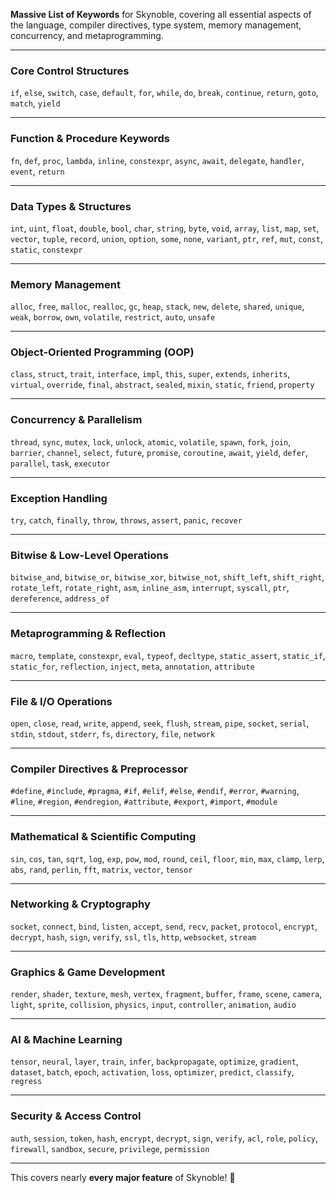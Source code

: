 **Massive List of Keywords** for Skynoble, covering all essential aspects of the language, compiler directives, type system, memory management, concurrency, and metaprogramming.  

---

### **Core Control Structures**  
`if`, `else`, `switch`, `case`, `default`, `for`, `while`, `do`, `break`, `continue`, `return`, `goto`, `match`, `yield`

---

### **Function & Procedure Keywords**  
`fn`, `def`, `proc`, `lambda`, `inline`, `constexpr`, `async`, `await`, `delegate`, `handler`, `event`, `return`

---

### **Data Types & Structures**  
`int`, `uint`, `float`, `double`, `bool`, `char`, `string`, `byte`, `void`, `array`, `list`, `map`, `set`, `vector`, `tuple`, `record`, `union`, `option`, `some`, `none`, `variant`, `ptr`, `ref`, `mut`, `const`, `static`, `constexpr`

---

### **Memory Management**  
`alloc`, `free`, `malloc`, `realloc`, `gc`, `heap`, `stack`, `new`, `delete`, `shared`, `unique`, `weak`, `borrow`, `own`, `volatile`, `restrict`, `auto`, `unsafe`

---

### **Object-Oriented Programming (OOP)**  
`class`, `struct`, `trait`, `interface`, `impl`, `this`, `super`, `extends`, `inherits`, `virtual`, `override`, `final`, `abstract`, `sealed`, `mixin`, `static`, `friend`, `property`

---

### **Concurrency & Parallelism**  
`thread`, `sync`, `mutex`, `lock`, `unlock`, `atomic`, `volatile`, `spawn`, `fork`, `join`, `barrier`, `channel`, `select`, `future`, `promise`, `coroutine`, `await`, `yield`, `defer`, `parallel`, `task`, `executor`

---

### **Exception Handling**  
`try`, `catch`, `finally`, `throw`, `throws`, `assert`, `panic`, `recover`

---

### **Bitwise & Low-Level Operations**  
`bitwise_and`, `bitwise_or`, `bitwise_xor`, `bitwise_not`, `shift_left`, `shift_right`, `rotate_left`, `rotate_right`, `asm`, `inline_asm`, `interrupt`, `syscall`, `ptr`, `dereference`, `address_of`

---

### **Metaprogramming & Reflection**  
`macro`, `template`, `constexpr`, `eval`, `typeof`, `decltype`, `static_assert`, `static_if`, `static_for`, `reflection`, `inject`, `meta`, `annotation`, `attribute`

---

### **File & I/O Operations**  
`open`, `close`, `read`, `write`, `append`, `seek`, `flush`, `stream`, `pipe`, `socket`, `serial`, `stdin`, `stdout`, `stderr`, `fs`, `directory`, `file`, `network`

---

### **Compiler Directives & Preprocessor**  
`#define`, `#include`, `#pragma`, `#if`, `#elif`, `#else`, `#endif`, `#error`, `#warning`, `#line`, `#region`, `#endregion`, `#attribute`, `#export`, `#import`, `#module`

---

### **Mathematical & Scientific Computing**  
`sin`, `cos`, `tan`, `sqrt`, `log`, `exp`, `pow`, `mod`, `round`, `ceil`, `floor`, `min`, `max`, `clamp`, `lerp`, `abs`, `rand`, `perlin`, `fft`, `matrix`, `vector`, `tensor`

---

### **Networking & Cryptography**  
`socket`, `connect`, `bind`, `listen`, `accept`, `send`, `recv`, `packet`, `protocol`, `encrypt`, `decrypt`, `hash`, `sign`, `verify`, `ssl`, `tls`, `http`, `websocket`, `stream`

---

### **Graphics & Game Development**  
`render`, `shader`, `texture`, `mesh`, `vertex`, `fragment`, `buffer`, `frame`, `scene`, `camera`, `light`, `sprite`, `collision`, `physics`, `input`, `controller`, `animation`, `audio`

---

### **AI & Machine Learning**  
`tensor`, `neural`, `layer`, `train`, `infer`, `backpropagate`, `optimize`, `gradient`, `dataset`, `batch`, `epoch`, `activation`, `loss`, `optimizer`, `predict`, `classify`, `regress`

---

### **Security & Access Control**  
`auth`, `session`, `token`, `hash`, `encrypt`, `decrypt`, `sign`, `verify`, `acl`, `role`, `policy`, `firewall`, `sandbox`, `secure`, `privilege`, `permission`

---

This covers nearly **every major feature** of Skynoble! 🚀 
